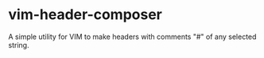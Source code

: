 # vim-header-composer
A simple utility for VIM to make headers with comments "#" of any selected string.

